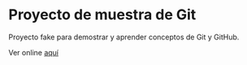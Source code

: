 # Proyecto de muestra de Git

Proyecto fake para demostrar y aprender conceptos de Git y GitHub.


Ver online [aquí](https://cac2022c1-fullstackjava-22033.github.io/prueba-git/)
